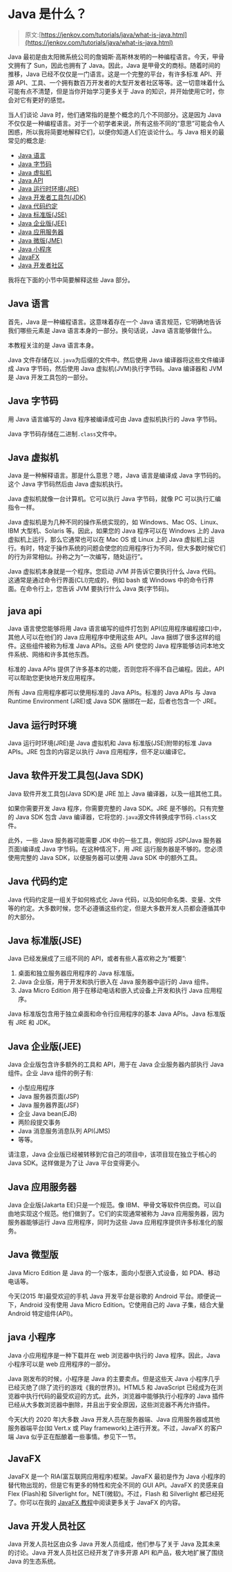 # Java 是什么？

> 原文:[https://jenkov.com/tutorials/java/what-is-java.html](https://jenkov.com/tutorials/java/what-is-java.html)

Java 最初是由太阳微系统公司的詹姆斯·高斯林发明的一种编程语言。今天，甲骨文拥有了 Sun，因此也拥有了 Java。因此，Java 是甲骨文的商标。随着时间的推移，Java 已经不仅仅是一门语言。这是一个完整的平台，有许多标准 API、开源 API、工具、一个拥有数百万开发者的大型开发者社区等等。这一切意味着什么可能有点不清楚，但是当你开始学习更多关于 Java 的知识，并开始使用它时，你会对它有更好的感觉。

当人们谈论 Java 时，他们通常指的是整个概念的几个不同部分。这是因为 Java 不仅仅是一种编程语言。对于一个初学者来说，所有这些不同的“意思”可能会令人困惑，所以我将简要地解释它们，以便你知道人们在谈论什么。与 Java 相关的最常见的概念是:

*   [Java 语言](#language)
*   [Java 字节码](#bytecode)
*   [Java 虚拟机](#jvm)
*   [Java API](#java-apis)
*   [Java 运行时环境(JRE)](#jre)
*   [Java 开发者工具包(JDK)](#jdk)
*   [Java 代码约定](#codeconventions)
*   [Java 标准版(JSE)](#jse)
*   [Java 企业版(JEE)](#jee)
*   [Java 应用服务器](#applicationservers)
*   [Java 微版(JME)](#jme)
*   [Java 小程序](#java-applets)
*   [JavaFX](#javafx)
*   [Java 开发者社区](#developercommunity)

我将在下面的小节中简要解释这些 Java 部分。

## Java 语言

首先，Java 是一种编程语言。这意味着存在一个 Java 语言规范，它明确地告诉我们哪些元素是 Java 语言本身的一部分。换句话说，Java 语言能够做什么。

本教程关注的是 Java 语言本身。

Java 文件存储在以`.java`为后缀的文件中。然后使用 Java 编译器将这些文件编译成 Java 字节码，然后使用 Java 虚拟机(JVM)执行字节码。Java 编译器和 JVM 是 Java 开发工具包的一部分。

## Java 字节码

用 Java 语言编写的 Java 程序被编译成可由 Java 虚拟机执行的 Java 字节码。

Java 字节码存储在二进制`.class`文件中。

## Java 虚拟机

Java 是一种解释语言。那是什么意思？嗯，Java 语言是编译成 Java 字节码的。这个 Java 字节码然后由 Java 虚拟机执行。

Java 虚拟机就像一台计算机。它可以执行 Java 字节码，就像 PC 可以执行汇编指令一样。

Java 虚拟机是为几种不同的操作系统实现的，如 Windows、Mac OS、Linux、IBM 大型机、Solaris 等。因此，如果您的 Java 程序可以在 Windows 上的 Java 虚拟机上运行，那么它通常也可以在 Mac OS 或 Linux 上的 Java 虚拟机上运行。有时，特定于操作系统的问题会使您的应用程序行为不同，但大多数时候它们的行为非常相似。孙称之为“一次编写，随处运行”。

Java 虚拟机本身就是一个程序。您启动 JVM 并告诉它要执行什么 Java 代码。这通常是通过命令行界面(CLI)完成的，例如 bash 或 Windows 中的命令行界面。在命令行上，您告诉 JVM 要执行什么 Java 类(字节码)。

## java api

Java 语言使您能够将用 Java 语言编写的组件打包到 API(应用程序编程接口)中，其他人可以在他们的 Java 应用程序中使用这些 API。Java 捆绑了很多这样的组件。这些组件被称为标准 Java APIs。这些 API 使您的 Java 程序能够访问本地文件系统、网络和许多其他东西。

标准的 Java APIs 提供了许多基本的功能，否则您将不得不自己编程。因此，API 可以帮助您更快地开发应用程序。

所有 Java 应用程序都可以使用标准的 Java APIs。标准的 Java APIs 与 Java Runtime Environment (JRE)或 Java SDK 捆绑在一起，后者也包含一个 JRE。

## Java 运行时环境

Java 运行时环境(JRE)是 Java 虚拟机和 Java 标准版(JSE)附带的标准 Java APIs。JRE 包含的内容足以执行 Java 应用程序，但不足以编译它。

## Java 软件开发工具包(Java SDK)

Java 软件开发工具包(Java SDK)是 JRE 加上 Java 编译器，以及一组其他工具。

如果你需要开发 Java 程序，你需要完整的 Java SDK。JRE 是不够的。只有完整的 Java SDK 包含 Java 编译器，它将您的`.java`源文件转换成字节码`.class`文件。

此外，一些 Java 服务器可能需要 JDK 中的一些工具，例如将 JSP(Java 服务器页面)编译成 Java 字节码。在这种情况下，用 JRE 运行服务器是不够的。您必须使用完整的 Java SDK，以便服务器可以使用 Java SDK 中的额外工具。

## Java 代码约定

Java 代码约定是一组关于如何格式化 Java 代码，以及如何命名类、变量、文件等的约定。大多数时候，您不必遵循这些约定，但是大多数开发人员都会遵循其中的大部分。

## Java 标准版(JSE)

Java 已经发展成了三组不同的 API，或者有些人喜欢称之为“概要”:

1.  桌面和独立服务器应用程序的 Java 标准版。
2.  Java 企业版，用于开发和执行嵌入在 Java 服务器中运行的 Java 组件。
3.  Java Micro Edition 用于在移动电话和嵌入式设备上开发和执行 Java 应用程序。

Java 标准版包含用于独立桌面和命令行应用程序的基本 Java APIs。Java 标准版有 JRE 和 JDK。

## Java 企业版(JEE)

Java 企业版包含许多额外的工具和 API，用于在 Java 企业服务器内部执行 Java 组件。企业 Java 组件的例子有:

*   小型应用程序
*   Java 服务器页面(JSP)
*   Java 服务器界面(JSF)
*   企业 Java bean(EJB)
*   两阶段提交事务
*   Java 消息服务消息队列 API(JMS)
*   等等。

请注意，Java 企业版已经被转移到它自己的项目中，该项目现在独立于核心的 Java SDK。这样做是为了让 Java 平台变得更小。

## Java 应用服务器

Java 企业版(Jakarta EE)只是一个规范。像 IBM、甲骨文等软件供应商。可以自由地实现这个规范。他们做到了。它们的实现通常被称为 Java 应用服务器，因为服务器能够运行 Java 应用程序，同时为这些 Java 应用程序提供许多标准化的服务。

## Java 微型版

Java Micro Edition 是 Java 的一个版本，面向小型嵌入式设备，如 PDA、移动电话等。

今天(2015 年)最受欢迎的手机 Java 开发平台是谷歌的 Android 平台。顺便说一下，Android 没有使用 Java Micro Edition。它使用自己的 Java 子集，结合大量 Android 特定组件(API)。

## java 小程序

Java 小应用程序是一种下载并在 web 浏览器中执行的 Java 程序。因此，Java 小程序可以是 web 应用程序的一部分。

Java 刚发布的时候，小程序是 Java 的主要卖点。但是这些天 Java 小程序几乎已经灭绝了(除了流行的游戏《我的世界》)。HTML5 和 JavaScript 已经成为在浏览器中执行代码的最受欢迎的方式。此外，浏览器中能够执行小程序的 Java 插件已经从大多数浏览器中删除，并且出于安全原因，这些浏览器不再允许插件。

今天(大约 2020 年)大多数 Java 开发人员在服务器端、Java 应用服务器或其他服务器端平台(如 Vert.x 或 Play framework)上进行开发。不过，JavaFX 的客户端 Java 似乎正在酝酿着一些事情。参见下一节。

## JavaFX

JavaFX 是一个 RIA(富互联网应用程序)框架。JavaFX 最初是作为 Java 小程序的替代物出现的，但是它有更多的特性和完全不同的 GUI API。JavaFX 的灵感来自 Flex (Flash)和 Silverlight for。NET(微软)。不过，Flash 和 Silverlight 都已经死了。你可以在我的 [JavaFX 教程](/javafx/index.html)中阅读更多关于 JavaFX 的内容。

## Java 开发人员社区

Java 开发人员社区由众多 Java 开发人员组成，他们参与了关于 Java 及其未来的讨论。Java 开发人员社区已经开发了许多开源 API 和产品，极大地扩展了围绕 Java 的生态系统。